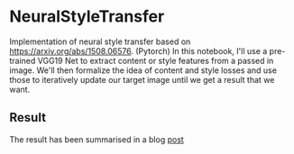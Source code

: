 # NeuralStyleTransfer
Implementation of neural style transfer based on https://arxiv.org/abs/1508.06576. (Pytorch)
In this notebook, I'll use a pre-trained VGG19 Net to extract content or style features from a passed in image. 
We'll then formalize the idea of content and style losses and use those to iteratively update our target image until we get a result that we want.

## Result
The result has been summarised in a blog [post](https://pswaldia.github.io/2018-12-11-second-post/)
